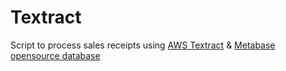 # Textract
Script to process sales receipts using [AWS Textract](https://aws.amazon.com/textract/) &amp; [Metabase opensource database](https://www.metabase.com/start/oss/)
